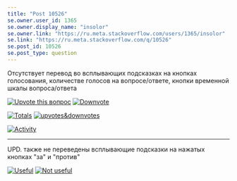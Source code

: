 ```yaml
---
title: "Post 10526"
se.owner.user_id: 1365
se.owner.display_name: "insolor"
se.owner.link: "https://ru.meta.stackoverflow.com/users/1365/insolor"
se.link: "https://ru.meta.stackoverflow.com/q/10526"
se.post_id: 10526
se.post_type: question
---
```

<p>Отсутствует перевод во всплывающих подсказках на кнопках голосования, количестве голосов на вопросе/ответе, кнопки временной шкалы вопроса/ответа</p>
<p><a href="https://i.stack.imgur.com/hFBvS.png" rel="nofollow noreferrer"><img src="https://i.stack.imgur.com/hFBvS.png" alt="Upvote this вопрос" /></a>
<a href="https://i.stack.imgur.com/zKvE0.png" rel="nofollow noreferrer"><img src="https://i.stack.imgur.com/zKvE0.png" alt="Downvote" /></a></p>
<p><a href="https://i.stack.imgur.com/603pS.png" rel="nofollow noreferrer"><img src="https://i.stack.imgur.com/603pS.png" alt="Totals" /></a>
<a href="https://i.stack.imgur.com/RN8P7.png" rel="nofollow noreferrer"><img src="https://i.stack.imgur.com/RN8P7.png" alt="upvotes&amp;downvotes" /></a></p>
<p><a href="https://i.stack.imgur.com/F4q6Q.png" rel="nofollow noreferrer"><img src="https://i.stack.imgur.com/F4q6Q.png" alt="Activity" /></a></p>
<hr />
<p>UPD. также не переведены всплывающие подсказки на нажатых кнопках &quot;за&quot; и &quot;против&quot;</p>
<p><a href="https://i.stack.imgur.com/emSVs.png" rel="nofollow noreferrer"><img src="https://i.stack.imgur.com/emSVs.png" alt="Useful" /></a>
<a href="https://i.stack.imgur.com/uXs1U.png" rel="nofollow noreferrer"><img src="https://i.stack.imgur.com/uXs1U.png" alt="Not useful" /></a></p>
